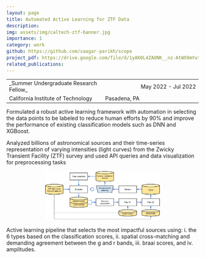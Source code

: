 ```yaml
---
layout: page
title: Automated Active Learning for ZTF Data
description: 
img: assets/img/caltech-ztf-banner.jpg
importance: 1
category: work
github: https://github.com/saagar-parikh/scope
project_pdf: https://drive.google.com/file/d/1yAK0L4ZAONK__nz-AtWX9mYuta2f_DDQ/view?usp=share_link
related_publications: 
---
```


<table>
  <tr>
    <td align="left" width="50%">_Summer Undergraduate Research Fellow_</td>
    <td align="right" width="50%">May 2022 - Jul 2022</td>
  </tr>
  <tr>
    <td align="left" width="50%">California Institute of Technology</td>
    <td align="left" width="50%">Pasadena, PA</td>
  </tr>
</table>

Formulated a robust active learning framework with automation in selecting the data points to be labeled to reduce human
efforts by 90% and improve the performance of existing classification models such as DNN and XGBoost.

Analyzed billions of astronomical sources and their time-series representation of varying intensities (light curves) from the
Zwicky Transient Facility (ZTF) survey and used API queries and data visualization for preprocessing tasks

<p align="center"><img src="/assets/img/caltech-flowchart.jpeg" alt="flowchart" width="60%"></p>

Active learning pipeline that selects the most impactful sources using: i. the 6 types based on the classification scores, ii. spatial cross-matching and demanding agreement between the g and r bands, iii. braai scores, and iv. amplitudes.
